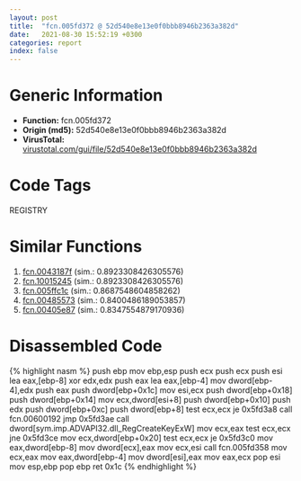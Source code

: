```yaml
---
layout: post
title:  "fcn.005fd372 @ 52d540e8e13e0f0bbb8946b2363a382d"
date:   2021-08-30 15:52:19 +0300
categories: report
index: false
---
```


# Generic Information
- **Function:** fcn.005fd372
- **Origin (md5):** 52d540e8e13e0f0bbb8946b2363a382d
- **VirusTotal:** [virustotal.com/gui/file/52d540e8e13e0f0bbb8946b2363a382d][virustotal_ref]

# Code Tags
<span class="tag" id="REGISTRY">REGISTRY</span>


# Similar Functions

1. [fcn.0043187f][similar_1_ref] (sim.: 0.8923308426305576)
2. [fcn.10015245][similar_2_ref] (sim.: 0.8923308426305576)
3. [fcn.005ffc1c][similar_3_ref] (sim.: 0.8687548604858262)
4. [fcn.00485573][similar_4_ref] (sim.: 0.8400486189053857)
5. [fcn.00405e87][similar_5_ref] (sim.: 0.8347554879170936)


# Disassembled Code

{% highlight nasm %}
push ebp
mov ebp,esp
push ecx
push ecx
push esi
lea eax,[ebp-8]
xor edx,edx
push eax
lea eax,[ebp-4]
mov dword[ebp-4],edx
push eax
push dword[ebp+0x1c]
mov esi,ecx
push dword[ebp+0x18]
push dword[ebp+0x14]
mov ecx,dword[esi+8]
push dword[ebp+0x10]
push edx
push dword[ebp+0xc]
push dword[ebp+8]
test ecx,ecx
je 0x5fd3a8
call fcn.00600192
jmp 0x5fd3ae
call dword[sym.imp.ADVAPI32.dll_RegCreateKeyExW]
mov ecx,eax
test ecx,ecx
jne 0x5fd3ce
mov ecx,dword[ebp+0x20]
test ecx,ecx
je 0x5fd3c0
mov eax,dword[ebp-8]
mov dword[ecx],eax
mov ecx,esi
call fcn.005fd358
mov ecx,eax
mov eax,dword[ebp-4]
mov dword[esi],eax
mov eax,ecx
pop esi
mov esp,ebp
pop ebp
ret 0x1c
{% endhighlight %}


[similar_1_ref]: /report/fcn.0043187f@9c2b894b84f59672d8be2e984066f76f
[similar_2_ref]: /report/fcn.10015245@e5d49e0823e602f2ee948ac39d32c1eb
[similar_3_ref]: /report/fcn.005ffc1c@52d540e8e13e0f0bbb8946b2363a382d
[similar_4_ref]: /report/fcn.00485573@d96761eb00d2d97e2b6f5ffffed0b46a
[similar_5_ref]: /report/fcn.00405e87@510c8408eb3f0420e19240592ddc0b5b
[virustotal_ref]: https://www.virustotal.com/gui/file/52d540e8e13e0f0bbb8946b2363a382d